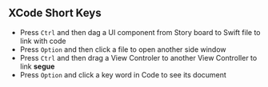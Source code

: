 
## XCode Short Keys

* Press `Ctrl` and then dag a UI component from Story board to Swift file to link with code
* Press `Option` and then click a file to open another side window
* Press `Ctrl` and then drag a View Controler to another View Controller to link **segue**
* Press `Option` and click a key word in Code to see its document
